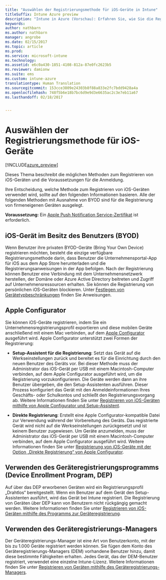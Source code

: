 ```yaml
---
title: "Auswählen der Registrierungsmethode für iOS-Geräte in Intune"
titleSuffix: Intune Azure preview
description: "Intune in Azure (Vorschau): Erfahren Sie, wie Sie die Registrierung von iOS-Geräten in Microsoft Intune einrichten."
keywords: 
author: nathbarn
ms.author: nathbarn
manager: angrobe
ms.date: 02/15/2017
ms.topic: article
ms.prod: 
ms.service: microsoft-intune
ms.technology: 
ms.assetid: e6c0a430-1851-4108-812a-87e0fc2623b5
ms.reviewer: damionw
ms.suite: ems
ms.custom: intune-azure
translationtype: Human Translation
ms.sourcegitcommit: 153cce3809e24303b8f88a833e2fc7bdd9428a4a
ms.openlocfilehash: 748f5b6e18b7bc6d9e9d3e6635ac2c3e7eb11a67
ms.lasthandoff: 02/18/2017


---
```


# <a name="choose-how-to-enroll-ios-devices"></a>Auswählen der Registrierungsmethode für iOS-Geräte

[!INCLUDE[azure_preview](../includes/azure_preview.md)]

Dieses Thema beschreibt die möglichen Methoden zum Registrieren von iOS-Geräten und die Voraussetzungen für die Anmeldung.

Ihre Entscheidung, welche Methode zum Registrieren von iOS-Geräten verwendet wird, sollte auf den folgenden Informationen basieren. Alle der folgenden Methoden mit Ausnahme von BYOD sind für die Registrierung von firmeneigenen Geräten ausgelegt.

**Voraussetzung:** Ein [Apple Push Notification Service-Zertifikat](get-an-apple-mdm-push-certificate.md) ist erforderlich.

## <a name="user-owned-ios-devices-byod"></a>iOS-Gerät im Besitz des Benutzers (BYOD)

Wenn Benutzer ihre privaten BYOD-Geräte (Bring Your Own Device) registrieren möchten, besteht die einzige verfügbare Registrierungsmethode darin, dass Benutzer die Unternehmensportal-App für iOS aus dem App Store herunterladen und die Registrierungsanweisungen in der App befolgen. Nach der Registrierung können Benutzer eine Verbindung mit dem Unternehmensnetzwerk herstellen, der Domäne oder Azure Active Directory beitreten und Zugriff auf Unternehmensressourcen erhalten. Sie können die Registrierung von persönlichen iOS-Geräten blockieren. Unter [Festlegen von Gerätetypbeschränkungen](https://docs.microsoft.com/intune-azure/enroll-devices/set-enrollment-restrictions#set-device-type-restrictions) finden Sie Anweisungen.

## <a name="apple-configurator"></a>Apple Configurator

Sie können iOS-Geräte registrieren, indem Sie ein Unternehmensregistrierungsprofil exportieren und diese mobilen Geräte anschließend mit einem Mac verbinden, auf dem [Apple Configurator](http://go.microsoft.com/fwlink/?LinkId=518017) ausgeführt wird. Apple Configurator unterstützt zwei Formen der Registrierung:

- **Setup-Assistent für die Registrierung**: Setzt das Gerät auf die Werkseinstellungen zurück und bereitet es für die Einrichtung durch den neuen Benutzer des Geräts vor. Bei dieser Methode muss der Administrator das iOS-Gerät per USB mit einem Macintosh-Computer verbinden, auf dem Apple Configurator ausgeführt wird, um die Registrierung vorzukonfigurieren. Die Geräte werden dann an ihre Benutzer übergeben, die den Setup-Assistenten ausführen. Dieser Prozess konfiguriert das Gerät mit den Anmeldeinformationen Ihres Geschäfts- oder Schulkontos und schließt den Registrierungsvorgang ab. Weitere Informationen finden Sie unter [Registrieren von iOS-Geräten mithilfe von Apple Configurator und Setup-Assistent](enroll-ios-devices-with-apple-configurator-and-setup-assistant.md).

- **Direkte Registrierung**: Erstellt eine Apple Configurator-kompatible Datei zur Verwendung während der Vorbereitung des Geräts. Das registrierte Gerät wird nicht auf die Werkseinstellungen zurückgesetzt und ist keinem Benutzer zugewiesen. Um Geräte anzumelden, muss der Administrator das iOS-Gerät per USB mit einem Macintosh-Computer verbinden, auf dem Apple Configurator ausgeführt wird. Weitere Informationen finden Sie unter [Registrierung von iOS-Geräte mit der Option „Direkte Registrierung“ von Apple Configurator](enroll-ios-devices-with-apple-configurator-and-direct-enrollment.md).

## <a name="use-the-device-enrollment-program-dep"></a>Verwenden des Geräteregistrierungsprogramms (Device Enrollment Program, DEP)

Auf über das DEP erworbenen Geräten wird ein Registrierungsprofil „Drahtlos“ bereitgestellt. Wenn ein Benutzer auf dem Gerät den Setup-Assistenten ausführt, wird das Gerät bei Intune registriert. Die Registrierung von Geräten über DEP kann von Benutzern nicht rückgängig gemacht werden. Weitere Informationen finden Sie unter [Registrieren von iOS-Geräten mithilfe des Programms zur Geräteregistrierung](enroll-ios-devices-using-device-enrollment-program.md).

## <a name="use-the-device-enrollment-manager-dem"></a>Verwenden des Geräteregistrierungs-Managers
Der Geräteregistrierungs-Manager ist eine Art von Benutzerkonto, mit der bis zu 1.000 Geräte registriert werden können. Sie fügen dem Konto des Geräteregistrierungs-Managers (DEM) vorhandene Benutzer hinzu, damit diese bestimmte Fähigkeiten erhalten. Jedes Gerät, das der DEM-Benutzer registriert, verwendet eine einzelne Intune-Lizenz. Weitere Informationen finden Sie unter [Registrieren von Geräten mithilfe des Geräteregistrierungs-Managers](enroll-devices-using-device-enrollment-manager.md).

